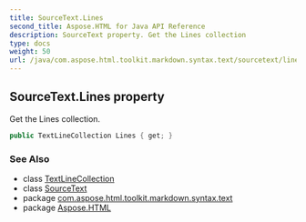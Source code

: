 ```yaml
---
title: SourceText.Lines
second_title: Aspose.HTML for Java API Reference
description: SourceText property. Get the Lines collection
type: docs
weight: 50
url: /java/com.aspose.html.toolkit.markdown.syntax.text/sourcetext/lines/
---
```

## SourceText.Lines property

Get the Lines collection.

```java
public TextLineCollection Lines { get; }
```

### See Also

* class [TextLineCollection](../../textlinecollection/)
* class [SourceText](../)
* package [com.aspose.html.toolkit.markdown.syntax.text](../../sourcetext/)
* package [Aspose.HTML](../../../)
